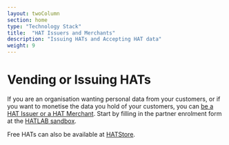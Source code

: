 ```yaml
---
layout: twoColumn
section: home
type: "Technology Stack"
title:  "HAT Issuers and Merchants"
description: "Issuing HATs and Accepting HAT data"
weight: 9
---
```


# Vending or Issuing HATs

If you are an organisation wanting personal data from your customers, or if you want to monetise the data you hold of your customers, you can [be a HAT Issuer or a HAT Merchant](https://www.hubofallthings.com/econmodel/). Start by filling in the partner enrolment form  at the [HATLAB sandbox](https://www.hat-lab.org/sandbox/).

Free HATs can also be available at [HATStore](https://hatdex.org/hatstore/).
